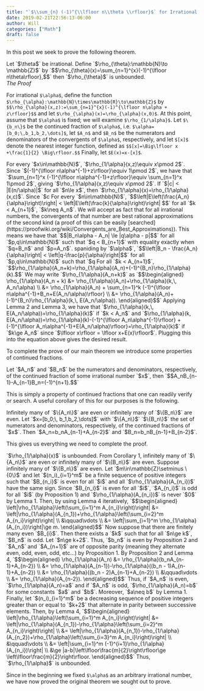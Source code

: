 ```yaml
---
title: "`$\\sum_{n} (-1)^{\\lfloor n\\theta \\rfloor}$` for Irrational `$\\theta$`"
date: 2019-02-21T22:56:13-06:00
author: Will
categories: ["Math"]
draft: false
---
```


In this post we seek to prove the following theorem.

<span class="theorem">
	Let `$\theta$` be irrational. Define `$\rho_{\theta}:\mathbb{N}\to \mathbb{Z}$` by
	`$$\rho_{\theta}(x)=\sum_{n=1}^{x}(-1)^{\lfloor n\theta\rfloor},$$`
	then `$\rho_{\theta}$` is unbounded.
</span>

<!--more-->

<div class="strike">
	<span><i>The Proof</i></span>
</div>


For irrational `$\alpha$`, define the function `$\rho_{\alpha}:\mathbb{N}\times\mathbb{R}\to\mathbb{Z}$` by
`$$\rho_{\alpha}(x,z):=\sum_{n=1}^{x}(-1)^{\lfloor n\alpha + z\rfloor}$$`
and let `$\rho_{\alpha}(x)=\rho_{\alpha}(x,0)$`.
At this point, assume that `$\alpha$` is fixed; we will examine `$\rho_{1/\alpha}$`. Let `$\{b_n\}$` be the continued fraction of `$\alpha$`, i.e. `$\alpha=[b_0;\,b_1,b_2,\dots]$`, let `$A_n$` and `$B_n$` be the numerators and denominators of the convergents of `$\alpha$`, respectively, and let `$[x]$` denote the nearest integer function, defined as
`$$[x]=\Big\lfloor x +\frac{1}{2} \Big\rfloor.$$`
Finally, let `$E(x)=x-[x]$`.

<span class="lemma">
	For every `$x\in\mathbb{N}$`, `$\rho_{1/\alpha}(x,z)\equiv x\pmod 2$`.
</span>

<span class="proof">
	Since `$(-1)^{\lfloor n\alpha^{-1}+z\rfloor}\equiv 1\pmod 2$`, we have that `$\sum_{n=1}^x (-1)^{\lfloor n\alpha^{-1}+z\rfloor}\equiv \sum_{n=1}^x 1\pmod 2$`, giving `$\rho_{1/\alpha}(x,z)\equiv x\pmod 2$`.
</span>

<span class="lemma">
	If `$|c| < |E(n/\alpha)|$` for all `$n\le x$`, then `$\rho_{1/\alpha}(x)=\rho_{1/\alpha}(x,c)$`.
</span>

<span class="proof">
	Since `$c<E(n/\alpha)$` for all `$n\le x$`, we have that `$\lfloor n\alpha^{-1}\rfloor=\lfloor n\alpha^{-1}+c\rfloor$` for all `$n\le x$`. Thus `$\rho_{1/\alpha}(x)=\rho_{1/\alpha}(x,c)$`.
</span>

<span class="lemma">
	For every `$n\in\mathbb{N}$`,
	`$$\left|E\left(\frac{A_n}{\alpha}\right)\right| < \left|E\left(\frac{k}{\alpha}\right)\right| $$`
	for all `$k < A_{n+1}$`, `$k\neq A_n$`.
</span>

<span class="proof">
	We will accept as fact that for all irrational numbers, the convergents of that number are best rational approximations of the second kind (a proof of this can be easily [searched](https://proofwiki.org/wiki/Convergents_are_Best_Approximations)). This means we have that
	`$$|B_n\alpha - A_n| \le |q\alpha - p|$$`
	for all `$p,q\in\mathbb{N}$` such that `$q < B_{n+1}$` with equality exactly when `$q=B_n$` and `$p=A_n$`. spaniding by `$\alpha$`,
	`$$\left|B_n - \frac{A_n}{\alpha}\right| < \left|q-\frac{p}{\alpha}\right|$$`
	for all `$p,q\in\mathbb{N}$` such that `$q<B_{n+1}$` and `$p\neq A_n$`. Noting by properties of continued fractions that `$B_n=[A_n/\alpha]$`, and similarily that `$[p/\alpha] < B_{n+1}$` for `$p < A_{n+1}$`, by letting `$p=[p/\alpha]$` we see that the above equation gives the desired result.
</span>

<span class="lemma">
	For all `$k < A_{n+1}$`,
	`$$\rho_{1/\alpha}(A_n+k)=\rho_{1/\alpha}(A_n)+(-1)^{B_n}\rho_{1/\alpha}(k).$$`
</span>

<span class="proof">
	We may write `$\rho_{1/\alpha}(A_n+k)$` as
	`$$\begin{aligned}
	\rho_{1/\alpha}(A_n + k) &= \rho_{1/\alpha}(A_n)+\rho_{1/\alpha}(k,\, A_n/\alpha) \\
	&= \rho_{1/\alpha}(A_n) + \sum_{n=1}^k (-1)^{\lfloor n\alpha^{-1}+B_n+E(A_n/\alpha)\rfloor} \\
	&= \rho_{1/\alpha}(A_n)+(-1)^{B_n}\rho_{1/\alpha}(k,\, E(A_n/\alpha)).
	\end{aligned}$$`
	Applying Lemma 2 and Lemma 3, we have that `$\rho_{1/\alpha}(k,\, E(A_n/\alpha))=\rho_{1/\alpha}(k)$` if `$k < A_n$` and `$\rho_{1/\alpha}(k, E(A_n/\alpha))=\rho_{1/\alpha}(k)-(-1)^{\lfloor A_n\alpha^{-1}\rfloor} + (-1)^{\lfloor A_n\alpha^{-1}+E(A_n/\alpha)\rfloor}=\rho_{1/\alpha}(k)$` if `$k\ge A_n$` since `$\lfloor x\rfloor = \lfloor x+E(x)\rfloor$`. Plugging this into the equation above gives the desired result.
</span>

To complete the prove of our main theorem we introduce some properties of continued fractions.

<span class="proposition">
	Let `$A_n$` and `$B_n$` be the numerators and denominators, respectively, of the continued fraction of some irrational number `$x$`, then
	`$$A_nB_{n-1}-A_{n-1}B_n=(-1)^{n+1}.$$`
</span>

This is simply a property of continued fractions that one can readily verify or search. A useful corollary of this for our purposes is the following.

<span class="corollary">
	Infinitely many of `$\{A_n\}$` are even or infinitely many of `$\{B_n\}$` are even.
</span>

<span class="proposition">
	Let `$x=[b_0;\, b_1,b_2,\dots]$` with `$\{A_n\}$` `$\{B_n\}$` the set of numerators and denominators, respectively, of the continued fractions of `$x$`. Then `$A_n=b_nA_{n-1}+A_{n-2}$` and `$B_n=b_nB_{n-1}+B_{n-2}$`.
</span>

This gives us everything we need to complete the proof.

<span class="theorem">
	`$\rho_{1/\alpha}(x)$` is unbounded.
</span>

<span class="proof">
	From Corollary 1, infinitely many of `$\{A_n\}$` are even or infinitely many of `$\{B_n\}$` are even. Suppose infinitely many of `$\{B_n\}$` are even. Let `$m\in\mathbb{Z}\setminus \{0\}$` and let `$(n_i)_{i=1}^m$` be a finite sequence of positive integers such that `$B_{n_i}$` is even for all `$i$` and all `$\rho_{1/\alpha}(A_{n_i})$` have the same sign. Since `$B_{n_i}$` is even for all `$i$`, `$A_{n_i}$` is odd for all `$i$` (by Proposition 1) and `$\rho_{1/\alpha}(A_{n_i})$` is never `$0$` by Lemma 1. Then, by using Lemma 4 iteratively,
	`$$\begin{aligned}
	\left|\rho_{1/\alpha}\left(\sum_{i=1}^m A_{n_i}\right)\right| &= \left|\rho_{1/\alpha}(A_{n_1})+\rho_{1/\alpha}\left(\sum_{i=2}^m A_{n_i}\right)\right| \\
	&\qquad\vdots \\
	&= \left|\sum_{i=1}^m \rho_{1/\alpha}(A_{n_i})\right|\ge m.
	\end{aligned}$$`
	Now suppose that there are finitely many even `$B_{i}$`. Then there exists a `$k$` such that for all `$n\ge k$`, `$B_n$` is odd. Let `$n\ge k+2$`. Thus, `$b_n$` is even by Proposition 2 and `$A_n$` and `$A_{n+1}$` are of opposite parity (meaning they alternate even, odd, even, odd, etc...) by Proposition 1. By Proposition 2 and Lemma 4,
	`$$\begin{aligned}
	\rho_{1/\alpha}(A_n) &= \rho_{1/\alpha}(b_nA_{n-1}+A_{n-2}) \\
	&= \rho_{1/\alpha}(A_{n-1})-\rho_{1/\alpha}((b_n - 1)A_{n-1}+A_{n-2}) \\
	&= \rho_{1/\alpha}((b_n - 2)A_{n-1}+A_{n-2}) \\
	&\qquad\vdots \\
	&= \rho_{1/\alpha}(A_{n-2}).
	\end{aligned}$$`
	Thus, if `$A_n$` is even, `$\rho_{1/\alpha}(A_n)=a$` and if `$A_n$` is odd, `$\rho_{1/\alpha}(A_n)=b$` for some constants `$a$` and `$b$`. Moreover, `$a\neq b$` by Lemma 1. Finally, let `$(n_i)_{i=1}^m$` be a decreasing sequence of positive integers greater than or equal to `$k+2$` that alternate in parity between successive elements. Then, by Lemma 4,
	`$$\begin{aligned}
	\left|\rho_{1/\alpha}\left(\sum_{i=1}^m A_{n_i}\right)\right| &= \left|\rho_{1/\alpha}(A_{n_1})-\rho_{1/\alpha}\left(\sum_{i=2}^m A_{n_i}\right)\right| \\
	&= \left|\rho_{1/\alpha}(A_{n_1})-\rho_{1/\alpha}(A_{n_2})+\rho_{1/\alpha}\left(\sum_{i=3}^m A_{n_i}\right)\right| \\
	&\qquad\vdots \\
	&= \left|\sum_{i=1}^m (-1)^{i+1}\rho_{1/\alpha}(A_{n_i})\right| \\
	&\ge |a-b|\left\lfloor\frac{m}{2}\right\rfloor\ge \left\lfloor\frac{m}{2}\right\rfloor.
	\end{aligned}$$`
	Thus, `$\rho_{1/\alpha}$` is unbounded.
</span>

Since in the beginning we fixed `$\alpha$` as an arbitrary irrational number, we have now proved the original theorem we sought out to prove.
